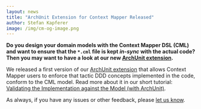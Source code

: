 ```yaml
---
layout: news
title: "ArchUnit Extension for Context Mapper Released"
author: Stefan Kapferer
image: /img/cm-og-image.png
---
```


**Do you design your domain models with the Context Mapper DSL (CML) and want to ensure that the `*.cml` file is kept _in-sync_ with the actual code? Then you may want to have a look at our new [ArchUnit extension](https://github.com/ContextMapper/context-mapper-archunit-extension).**

We released a first version of our [ArchUnit extension](https://github.com/ContextMapper/context-mapper-archunit-extension) that allows Context Mapper users to enforce that tactic DDD concepts implemented in the code, conform to the CML model. Read more about it in our short tutorial: [Validating the Implementation against the Model (with ArchUnit)](/docs/architecture-validation-with-archunit/).

As always, if you have any issues or other feedback, please [let us know](/getting-involved/).
